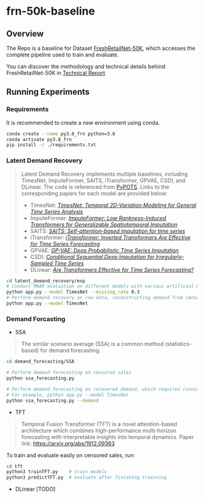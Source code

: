 # frn-50k-baseline

## Overview
The Repo is a baseline for Dataset [FreshRetailNet-50K](https://huggingface.co/datasets/Dingdong-Inc/FreshRetailNet-50K), which accesses the complete pipeline used to train and evaluate.

You can discover the methodology and technical details behind FreshRetailNet-50K in [Technical Report](https://arxiv.org/abs/2505.16319)

## Running Experiments

### Requirements
It is recommended to create a new environment using conda.
```bash
conda create --name py3.8_frn python=3.8
conda activate py3.8_frn
pip install -r ./requirements.txt
```


### Latent Demand Recovery
> Latent Demand Recovery implements multiple baselines, including TimesNet, ImputeFormer, SAITS, iTransformer, GPVAE, CSDI, and DLinear. The code is referenced from [PyPOTS](https://github.com/WenjieDu/PyPOTS/tree/main).
Links to the corresponding papers for each model are provided below:  
> - TimesNet: [*TimesNet: Temporal 2D-Variation Modeling for General Time Series Analysis*](https://arxiv.org/abs/2210.02186)  
> - ImputeFormer: [*ImputeFormer: Low Rankness-Induced Transformers for Generalizable Spatiotemporal Imputation*](https://dl.acm.org/doi/abs/10.1145/3637528.3671751)  
> - SAITS: [*SAITS: Self-attention-based imputation for time series*](https://www.sciencedirect.com/science/article/abs/pii/S0957417423001203)  
> - iTransformer: [*iTransformer: Inverted Transformers Are Effective for Time Series Forecasting*](https://arxiv.org/abs/2310.06625)  
> - GPVAE: [*GP-VAE: Deep Probabilistic Time Series Imputation*](https://proceedings.mlr.press/v108/fortuin20a.html)  
> - CSDI: [*Conditional Sequential Deep Imputation for Irregularly-Sampled Time Series*](https://arxiv.org/abs/2010.02558)  
> - DLinear: [*Are Transformers Effective for Time Series Forecasting?*](https://ojs.aaai.org/index.php/AAAI/article/view/26317)  

```bash
cd latent_demand_recovery/exp
# Conduct MNAR evaluation on different models with various artificial missing rates, such as model=TimesNet and missing_rate=0.3
python app.py --model TimesNet --missing_rate 0.3
# Perform demand recovery on raw data, reconstructing demand from censored sales
python app.py --model TimesNet
```


### Demand Forcasting
- SSA
> The similar scenario average (SSA) is a common method (statistics-based) for demand forecasting.
```bash
cd demand_forecasting/SSA

# Perform demand forecasting on censored sales
python ssa_forecasting.py

# Perform demand forecasting on recovered demand, which requires running Latent Demand Recovery first.
# For example, python app.py --model TimesNet
python ssa_forecasting.py --demand
```

- TFT
>Temporal Fusion Transformer (TFT) is a novel attention-based architecture which combines high-performance multi-horizon forecasting with interpretable insights into temporal dynamics.
>Paper link: https://arxiv.org/abs/1912.09363

To train and evaluate easily on censored sales, run:
```bash
cd tft
python3 trainTFT.py    # train models
python3 predictTFT.py  # evaluate after finishing trainning
```

- DLinear
[TODO]
